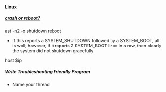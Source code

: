 <!-- https://lifelongprogrammer.blogspot.com/2018/03/tools-troubleshooting-skills.html -->
#### Linux
##### [crash or reboot?](https://serverfault.com/questions/789442/how-can-you-distinguish-between-a-crash-and-a-reboot-on-rhel7)
ast -n2 -x shutdown reboot
- If this reports a SYSTEM_SHUTDOWN followed by a SYSTEM_BOOT, all is well; however, if it reports 2 SYSTEM_BOOT lines in a row, then clearly the system did not shutdown gracefully

host $ip

##### Write Troubleshooting Friendly Program
- Name your thread


